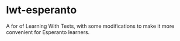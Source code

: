# lwt-esperanto
A for of Learning With Texts, with some modifications to make it more convenient for Esperanto learners.
